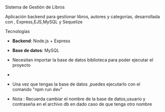 Sistema de Gestión de Libros  

Aplicación backend para gestionar libros, autores y categorías, desarrollada con , Express,EJS,MySQL y Sequelize

 Tecnologías  
- **Backend**: Node.js + Express  
- **Base de datos**: MySQL

- Necesitan importar la base de datos biblioteca para poder ejecutar el proyecto
- 
- Una vez que tengas la base de datos ,puedes ejecutarlo con el comando "npm run dev"

- Nota : Recuerda cambiar el nombre de la base de datos,usuario y contraseña en el archivo db en dado caso de que tenga otro nombre 

